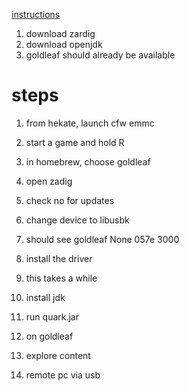 [instructions](https://www.cfwaifu.com/goldleaf-quark/)

1. download zardig
1. download openjdk
1. goldleaf should already be available

# steps

1. from hekate, launch cfw emmc
1. start a game and hold R
1. in homebrew, choose goldleaf

1. open zadig
1. check no for updates
1. change device to libusbk
1. should see goldleaf None 057e 3000
1. install the driver
1. this takes a while

1. install jdk
1. run quark.jar

1. on goldleaf 
1. explore content
1. remote pc via usb
